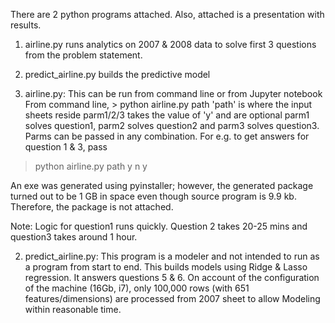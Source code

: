 There are 2 python programs attached. Also, attached is a presentation with results.

1. airline.py runs analytics on 2007 & 2008 data to solve first 3 questions from the problem statement.
2. predict_airline.py builds the predictive model

1. airline.py:
This can be run from command line or from Jupyter notebook
From command line, > python airline.py path <parm1> <parm2> <parm3>
	'path' is where the input sheets reside
	parm1/2/3 takes the value of 'y' and are optional
	parm1 solves question1, parm2 solves question2 and parm3 solves question3. Parms can be passed in any combination.
For e.g. to get answers for question 1 & 3, pass
> python airline.py path y n y

An exe was generated using pyinstaller; however, the generated package turned out to be 1 GB in space even though source program is 9.9 kb. Therefore, the package is not attached.

Note: Logic for question1 runs quickly. Question 2 takes 20-25 mins and question3 takes around 1 hour.


2. predict_airline.py:
This program is a modeler and not intended to run as a program from start to end.
This builds models using Ridge & Lasso regression. It answers questions 5 & 6.
On account of the configuration of the machine (16Gb, i7), only 100,000 rows (with 651 features/dimensions) are processed from 2007 sheet to allow Modeling within reasonable time.
